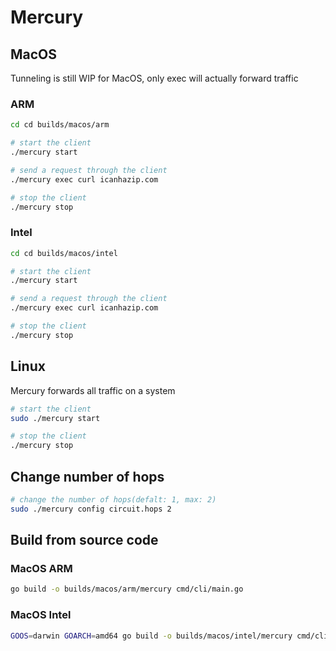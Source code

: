 # Mercury

## MacOS
Tunneling is still WIP for MacOS, only exec will actually forward traffic

### ARM
```bash
cd cd builds/macos/arm

# start the client
./mercury start

# send a request through the client
./mercury exec curl icanhazip.com

# stop the client
./mercury stop
```

### Intel
```bash
cd cd builds/macos/intel

# start the client
./mercury start

# send a request through the client
./mercury exec curl icanhazip.com

# stop the client
./mercury stop
```

## Linux
Mercury forwards all traffic on a system
```bash
# start the client
sudo ./mercury start

# stop the client
./mercury stop
```

## Change number of hops
```bash
# change the number of hops(defalt: 1, max: 2)
sudo ./mercury config circuit.hops 2
```

## Build from source code

### MacOS ARM
```bash
go build -o builds/macos/arm/mercury cmd/cli/main.go
```

### MacOS Intel
```bash
GOOS=darwin GOARCH=amd64 go build -o builds/macos/intel/mercury cmd/cli/main.go
```